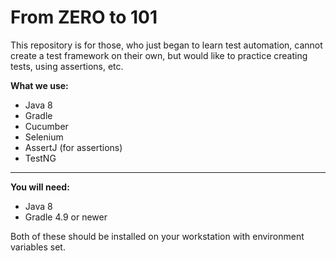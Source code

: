 **From ZERO to 101**
====================
This repository is for those, who just began to learn test automation, cannot create a test framework on their own, but would like to practice creating tests, using assertions, etc.
  
**What we use:**
- Java 8
- Gradle
- Cucumber
- Selenium
- AssertJ (for assertions)
- TestNG
--------------------------------------

**You will need:**
- Java 8
- Gradle 4.9 or newer

Both of these should be installed on your workstation with environment variables set. 
